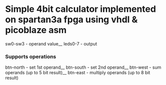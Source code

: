 # Simple 4bit calculator implemented on spartan3a fpga using vhdl & picoblaze asm
sw0-sw3 - operand value__
leds0-7 - output

### Supports operations
btn-north - set 1st operand__
btn-south - set 2nd operand__
btn-west - sum operands (up to 5 bit result)__
btn-east - multiply operands (up to 8 bit result)



